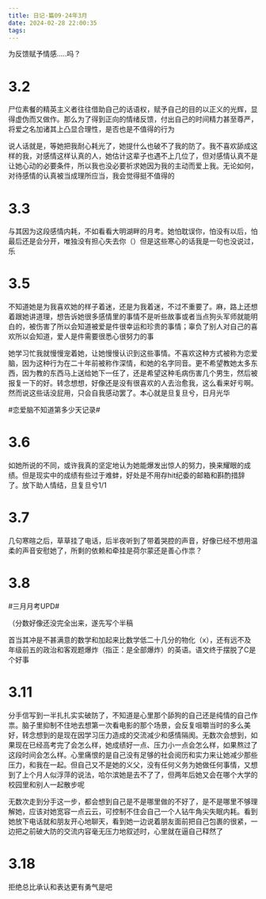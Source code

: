 ```yaml
---
title: 日记·篇09·24年3月
date: 2024-02-28 22:00:35
tags:
---
```

为反馈赋予情感.....吗？
<!--more-->
<h1>3.2</h1>
<p>尸位素餐的精英主义者往往借助自己的话语权，赋予自己的目的以正义的光辉，显得虚伪而又做作。那么为了得到正向的情绪反馈，付出自己的时间精力甚至尊严，将爱之名加诸其上凸显合理性，是否也是不值得的行为<p>
<p>说人话就是，等她把我耐心耗光了，她提什么也破不了我的防了。我不喜欢舔成这样的我，对感情这样认真的人，她估计这辈子也遇不上几位了，但对感情认真不是让她心动的必要条件，所以我也没必要祈求她因为我的主动而爱上我。无论如何，对待感情的认真被当成理所应当，我会觉得挺不值得的<p>
<h1>3.3</h1>
<p>与其因为这段感情内耗，不如看看大明湖畔的月考。她怕耽误你，怕没有以后，怕最后还是会分开，唯独没有担心失去你（）但是这些寒心的话我是一句也没说过，乐<p>
<h1>3.5</h1>
<p>不知道她是为我喜欢她的样子着迷，还是为我着迷，不过不重要了。麻，路上还想着跟她讲道理，想告诉她很多感情里的事情不是听些故事或者当点狗头军师就能明白的，被伤害了所以会知道被爱是件很幸运和珍贵的事情；辜负了别人对自己的喜欢所以会知道，爱人是件需要很悉心很努力的事<p>
<p>她学习忙我就慢慢宠着她，让她慢慢认识到这些事情。不喜欢这种方式被称为恋爱脑，因为这种行为在二十年前被称作深情，和她的名字同音。更不希望教她太多东西，因为教的东西马上送给她下一任了，还是希望这种毛病伤害几个男生，然后被报复一下的好。转念想想，好像还是没有很喜欢的人去治愈我，这么看来好亏啊。然而说这些话没屁用，只会自我感动罢了。本心就是旦复旦兮，日月光华<p>
<p>#恋爱脑不知道第多少天记录#<p>
<h1>3.6</h1>
<p>如她所说的不同，或许我真的坚定地认为她能爆发出惊人的努力，换来耀眼的成绩。但是现实中的成绩有些过于难蚌，好处是不用存hit纪委的邮箱和斟酌措辞了。放下助人情结，旦复旦兮1/1<p>
<h1>3.7</h1>
<p>几句寒暄之后，草草挂了电话，后半夜听到了带着哭腔的声音，好像已经不想用温柔的声音安慰她了，所剩的依赖和牵挂是荷尔蒙还是善心作祟？<p>
<h1>3.8</h1>
<p>#三月月考UPD#<p>
<p>（分数好像还没完全出来，遂先写个半稿<p>
<p>首当其冲是不甚满意的数学和加起来比数学低二十几分的物化（x），还有远不及年级前五的政治和客观题爆炸（指正：是全部爆炸）的英语。语文终于摆脱了C是个好事<p>
<h1>3.11</h1>
<p>分手信写到一半扎扎实实破防了，不知道是心里那个舔狗的自己还是纯情的自己作祟。脑子里抑制不住地去想第一次看电影的那个场景，会反复咀嚼当时的多么美好，转念想到的是现在因学习压力造成的交流减少和感情隔阂。无数次会想到，如果现在已经高考完了会怎么样，她成绩好一点、压力小一点会怎么样，如果熬过了这段时间会怎么样。心里痛恨的是自己没有足够的社会阅历和实力来让她减少那些压力，和我在一起。但自己又不是她的义父，没有任何义务为她做任何事情，又想到了上个月人似浮萍的说法，哈尔滨她是去不了了，但两年后她又会在哪个大学的校园里和别人一起散步呢<p>
<p>无数次走到分手这一步，都会想到自己是不是哪里做的不好了，是不是哪里不够理解她，应该对她宽容一点云云，可控制不住会自己一个人钻牛角尖失眠内耗。看到她放下电话就和朋友开心地聊天，看到她一边说着朋友面前把自己包裹的很紧，一边把之前破大防的交流内容毫无压力地叙述时，心里就在逼自己释然了<p>
<h1>3.18</h1>
<p>拒绝总比承认和表达更有勇气是吧<p>

